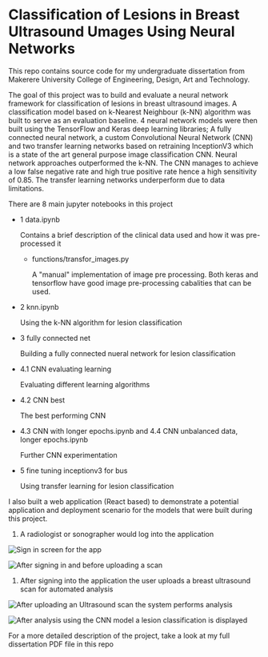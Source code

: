 # Classification of Lesions in Breast Ultrasound Umages Using Neural Networks

This repo contains source code for my undergraduate dissertation from Makerere University College of Engineering, Design, Art and Technology.

The goal of this project was to build and evaluate a neural network framework for classification of lesions in breast ultrasound images. A classification model based on k-Nearest Neighbour (k-NN) algorithm was built to serve as an evaluation baseline. 4 neural network models were then built using the TensorFlow and Keras deep learning libraries; A fully connected neural network, a custom Convolutional Neural Network (CNN) and two transfer learning networks based on retraining InceptionV3 which is a state of the art general purpose image classification CNN. Neural network approaches outperformed the k-NN. The CNN manages to achieve a low false negative rate and high true positive rate hence a high sensitivity of 0.85. The transfer learning networks underperform due to data limitations.

There are 8 main jupyter notebooks in this project

* 1 data.ipynb

   Contains a brief description of the clinical data used and how it was pre-processed it
  * functions/transfor_images.py

      A "manual" implementation of image pre processing. Both keras and tensorflow have good image pre-processing cabalities that can be used.
* 2 knn.ipynb

   Using the k-NN algorithm for lesion classification
* 3 fully connected net

   Building a fully connected nueral network for lesion classification
* 4.1 CNN evaluating learning

   Evaluating different learning algorithms
* 4.2 CNN best

   The best performing CNN
* 4.3 CNN with longer epochs.ipynb and 4.4 CNN unbalanced data, longer epochs.ipynb

   Further CNN experimentation

* 5 fine tuning inceptionv3 for bus

   Using transfer learning for lesion classification

I also built a web application (React based) to demonstrate a potential application and deployment scenario for the models that were built during this project.

1. A radiologist or sonographer would log into the application

![Sign in screen for the app](https://github.com/mungujn/machine-learning-detect-cancer/raw/master/images/login.PNG "Sign in screen for the app")

![After signing in and before uploading a scan](https://github.com/mungujn/machine-learning-detect-cancer/raw/master/images/after_sign_in.png "After signing in and before uploading a scan")

1. After signing into the application the user uploads a breast ultrasound scan for automated analysis

![After uploading an Ultrasound scan the system performs analysis](https://github.com/mungujn/machine-learning-detect-cancer/raw/master/images/processing.png "After uploading an Ultrasound scan the system performs analysis")

![After analysis using the CNN model a lesion classification is displayed](https://github.com/mungujn/machine-learning-detect-cancer/raw/master/images/analysis_complete.png "After analysis using the CNN model a lesion classification is displayed")

For a more detailed description of the project, take a look at my full dissertation PDF file in this repo
